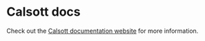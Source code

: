 # Calsott docs

Check out the [Calsott documentation website](https://docs.calsott.com) for more information.